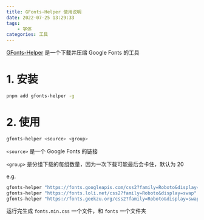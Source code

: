 ```yaml
---
title: GFonts-Helper 使用说明
date: 2022-07-25 13:29:33
tags:
    - 字体
categories: 工具
---
```


[GFonts-Helper](https://github.com/argvchs/gfonts-helper) 是一个下载并压缩 Google Fonts 的工具

<!-- more -->

# 1. 安装

```bash
pnpm add gfonts-helper -g
```

# 2. 使用

```bash
gfonts-helper <source> <group>
```

`<source>` 是一个 Google Fonts 的链接

`<group>` 是分组下载的每组数量，因为一次下载可能最后会卡住，默认为 20

e.g.

```bash
gfonts-helper "https://fonts.googleapis.com/css2?family=Roboto&display=swap"
gfonts-helper "https://fonts.loli.net/css2?family=Roboto&display=swap"
gfonts-helper "https://fonts.geekzu.org/css2?family=Roboto&display=swap"
```

运行完生成 `fonts.min.css` 一个文件，和 `fonts` 一个文件夹
